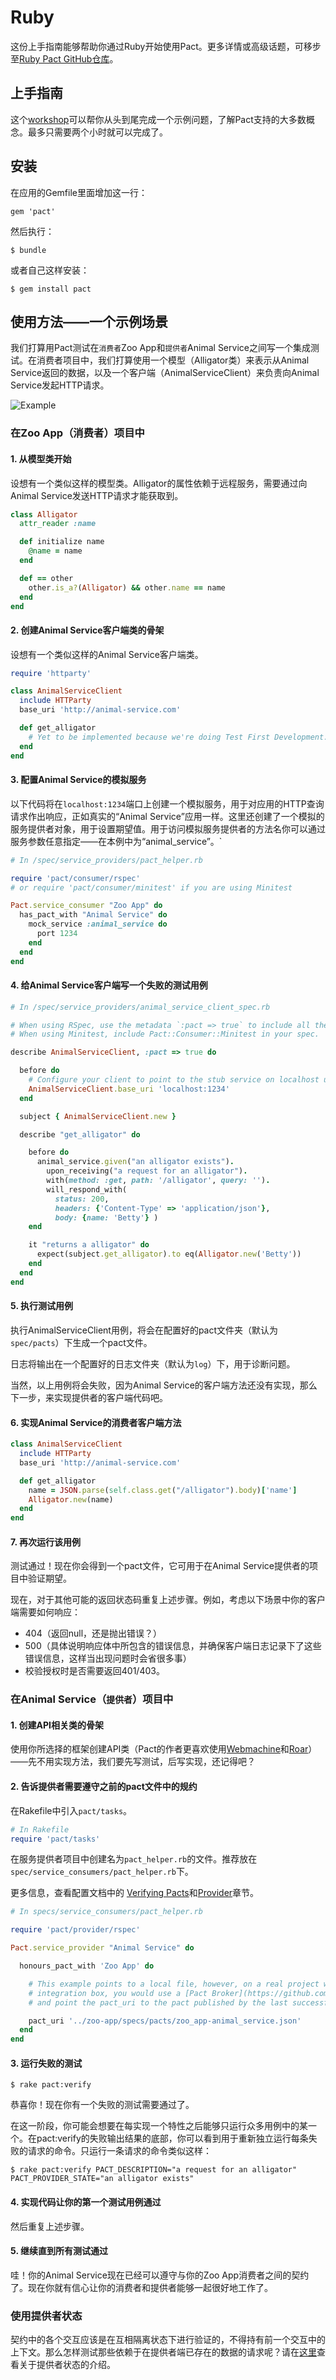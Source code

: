 # Ruby

这份上手指南能够帮助你通过Ruby开始使用Pact。更多详情或高级话题，可移步至[Ruby Pact GitHub仓库](https://github.com/realestate-com-au/pact)。

## 上手指南

这个[workshop](https://github.com/DiUS/pact-workshop-ruby-v2)可以帮你从头到尾完成一个示例问题，了解Pact支持的大多数概念。最多只需要两个小时就可以完成了。

## 安装

在应用的Gemfile里面增加这一行：

    gem 'pact'

然后执行：

    $ bundle

或者自己这样安装：

    $ gem install pact

## 使用方法——一个示例场景

我们打算用Pact测试在`消费者`Zoo App和`提供者`Animal Service之间写一个集成测试。在消费者项目中，我们打算使用一个模型（Alligator类）来表示从Animal Service返回的数据，以及一个客户端（AnimalServiceClient）来负责向Animal Service发起HTTP请求。

![Example](../media/zoo_app-animal_service.png)
### 在Zoo App（消费者）项目中

#### 1. 从模型类开始

设想有一个类似这样的模型类。Alligator的属性依赖于远程服务，需要通过向Animal Service发送HTTP请求才能获取到。

```ruby
class Alligator
  attr_reader :name

  def initialize name
    @name = name
  end

  def == other
    other.is_a?(Alligator) && other.name == name
  end
end
```

#### 2. 创建Animal Service客户端类的骨架

设想有一个类似这样的Animal Service客户端类。

```ruby
require 'httparty'

class AnimalServiceClient
  include HTTParty
  base_uri 'http://animal-service.com'

  def get_alligator
    # Yet to be implemented because we're doing Test First Development...
  end
end
```

#### 3. 配置Animal Service的模拟服务

以下代码将在`localhost:1234`端口上创建一个模拟服务，用于对应用的HTTP查询请求作出响应，正如真实的“Animal Service”应用一样。这里还创建了一个模拟的服务提供者对象，用于设置期望值。用于访问模拟服务提供者的方法名你可以通过服务参数任意指定——在本例中为“animal_service”。`

```ruby
# In /spec/service_providers/pact_helper.rb

require 'pact/consumer/rspec'
# or require 'pact/consumer/minitest' if you are using Minitest

Pact.service_consumer "Zoo App" do
  has_pact_with "Animal Service" do
    mock_service :animal_service do
      port 1234
    end
  end
end
```

#### 4. 给Animal Service客户端写一个失败的测试用例

```ruby
# In /spec/service_providers/animal_service_client_spec.rb

# When using RSpec, use the metadata `:pact => true` to include all the pact functionality in your spec.
# When using Minitest, include Pact::Consumer::Minitest in your spec.

describe AnimalServiceClient, :pact => true do

  before do
    # Configure your client to point to the stub service on localhost using the port you have specified
    AnimalServiceClient.base_uri 'localhost:1234'
  end

  subject { AnimalServiceClient.new }

  describe "get_alligator" do

    before do
      animal_service.given("an alligator exists").
        upon_receiving("a request for an alligator").
        with(method: :get, path: '/alligator', query: '').
        will_respond_with(
          status: 200,
          headers: {'Content-Type' => 'application/json'},
          body: {name: 'Betty'} )
    end

    it "returns a alligator" do
      expect(subject.get_alligator).to eq(Alligator.new('Betty'))
    end
  end
end
```

#### 5. 执行测试用例

执行AnimalServiceClient用例，将会在配置好的pact文件夹（默认为`spec/pacts`）下生成一个pact文件。

日志将输出在一个配置好的日志文件夹（默认为`log`）下，用于诊断问题。

当然，以上用例将会失败，因为Animal Service的客户端方法还没有实现，那么下一步，来实现提供者的客户端代码吧。

#### 6. 实现Animal Service的消费者客户端方法

```ruby
class AnimalServiceClient
  include HTTParty
  base_uri 'http://animal-service.com'

  def get_alligator
    name = JSON.parse(self.class.get("/alligator").body)['name']
    Alligator.new(name)
  end
end
```

#### 7. 再次运行该用例

测试通过！现在你会得到一个pact文件，它可用于在Animal Service提供者的项目中验证期望。

现在，对于其他可能的返回状态码重复上述步骤。例如，考虑以下场景中你的客户端需要如何响应：

- 404（返回null，还是抛出错误？）
- 500（具体说明响应体中所包含的错误信息，并确保客户端日志记录下了这些错误信息，这样当出现问题时会省很多事）
- 校验授权时是否需要返回401/403。

### 在Animal Service（`提供者`）项目中

#### 1. 创建API相关类的骨架

使用你所选择的框架创建API类（Pact的作者更喜欢使用[Webmachine](https://github.com/webmachine/webmachine)和[Roar](https://github.com/trailblazer/roar)）——先不用实现方法，我们要先写测试，后写实现，还记得吧？

#### 2. 告诉提供者需要遵守之前的pact文件中的规约

在Rakefile中引入`pact/tasks`。

```ruby
# In Rakefile
require 'pact/tasks'
```

在服务提供者项目中创建名为`pact_helper.rb`的文件。推荐放在`spec/service_consumers/pact_helper.rb`下。

更多信息，查看配置文档中的 [Verifying Pacts](https://github.com/realestate-com-au/pact/wiki/Verifying-pacts)和[Provider](documentation/configuration.md#provider)章节。

```ruby
# In specs/service_consumers/pact_helper.rb

require 'pact/provider/rspec'

Pact.service_provider "Animal Service" do

  honours_pact_with 'Zoo App' do

    # This example points to a local file, however, on a real project with a continuous
    # integration box, you would use a [Pact Broker](https://github.com/bethesque/pact_broker) or publish your pacts as artifacts,
    # and point the pact_uri to the pact published by the last successful build.

    pact_uri '../zoo-app/specs/pacts/zoo_app-animal_service.json'
  end
end
```

#### 3. 运行失败的测试

    $ rake pact:verify
恭喜你！现在你有一个失败的测试需要通过了。

在这一阶段，你可能会想要在每实现一个特性之后能够只运行众多用例中的某一个。在pact:verify的失败输出结果的底部，你可以看到用于重新独立运行每条失败的请求的命令。只运行一条请求的命令类似这样：

    $ rake pact:verify PACT_DESCRIPTION="a request for an alligator" PACT_PROVIDER_STATE="an alligator exists"
#### 4. 实现代码让你的第一个测试用例通过

然后重复上述步骤。

#### 5. 继续直到所有测试通过

哇！你的Animal Service现在已经可以遵守与你的Zoo App消费者之间的契约了。现在你就有信心让你的消费者和提供者能够一起很好地工作了。

### 使用提供者状态

契约中的各个交互应该是在互相隔离状态下进行验证的，不得持有前一个交互中的上下文。那么怎样测试那些依赖于在提供者端已存在的数据的请求呢？请在[这里](https://github.com/realestate-com-au/pact/wiki/Provider-states)查看关于提供者状态的介绍。
